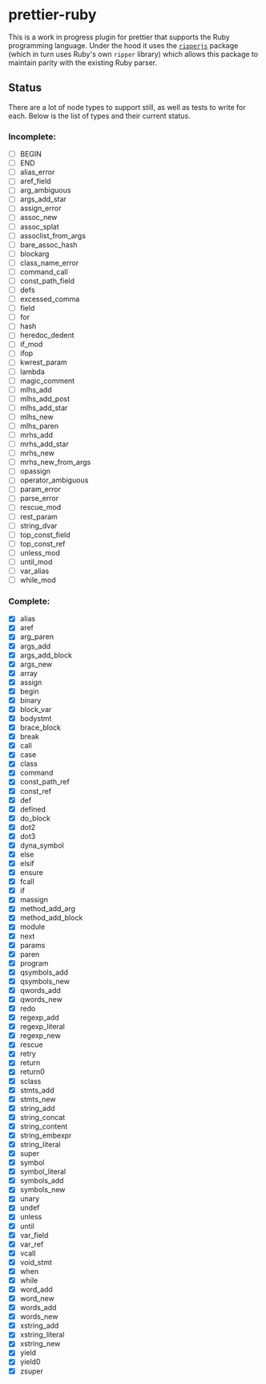 # prettier-ruby

This is a work in progress plugin for prettier that supports the Ruby programming language. Under the hood it uses the [`ripperjs`](https://github.com/kddeisz/ripperjs) package (which in turn uses Ruby's own `ripper` library) which allows this package to maintain parity with the existing Ruby parser.

## Status

There are a lot of node types to support still, as well as tests to write for each. Below is the list of types and their current status.

### Incomplete:

- [ ] BEGIN
- [ ] END
- [ ] alias_error
- [ ] aref_field
- [ ] arg_ambiguous
- [ ] args_add_star
- [ ] assign_error
- [ ] assoc_new
- [ ] assoc_splat
- [ ] assoclist_from_args
- [ ] bare_assoc_hash
- [ ] blockarg
- [ ] class_name_error
- [ ] command_call
- [ ] const_path_field
- [ ] defs
- [ ] excessed_comma
- [ ] field
- [ ] for
- [ ] hash
- [ ] heredoc_dedent
- [ ] if_mod
- [ ] ifop
- [ ] kwrest_param
- [ ] lambda
- [ ] magic_comment
- [ ] mlhs_add
- [ ] mlhs_add_post
- [ ] mlhs_add_star
- [ ] mlhs_new
- [ ] mlhs_paren
- [ ] mrhs_add
- [ ] mrhs_add_star
- [ ] mrhs_new
- [ ] mrhs_new_from_args
- [ ] opassign
- [ ] operator_ambiguous
- [ ] param_error
- [ ] parse_error
- [ ] rescue_mod
- [ ] rest_param
- [ ] string_dvar
- [ ] top_const_field
- [ ] top_const_ref
- [ ] unless_mod
- [ ] until_mod
- [ ] var_alias
- [ ] while_mod

### Complete:

- [x] alias
- [x] aref
- [x] arg_paren
- [x] args_add
- [x] args_add_block
- [x] args_new
- [x] array
- [x] assign
- [x] begin
- [x] binary
- [x] block_var
- [x] bodystmt
- [x] brace_block
- [x] break
- [x] call
- [x] case
- [x] class
- [x] command
- [x] const_path_ref
- [x] const_ref
- [x] def
- [x] defined
- [x] do_block
- [x] dot2
- [x] dot3
- [x] dyna_symbol
- [x] else
- [x] elsif
- [x] ensure
- [x] fcall
- [x] if
- [x] massign
- [x] method_add_arg
- [x] method_add_block
- [x] module
- [x] next
- [x] params
- [x] paren
- [x] program
- [x] qsymbols_add
- [x] qsymbols_new
- [x] qwords_add
- [x] qwords_new
- [x] redo
- [x] regexp_add
- [x] regexp_literal
- [x] regexp_new
- [x] rescue
- [x] retry
- [x] return
- [x] return0
- [x] sclass
- [x] stmts_add
- [x] stmts_new
- [x] string_add
- [x] string_concat
- [x] string_content
- [x] string_embexpr
- [x] string_literal
- [x] super
- [x] symbol
- [x] symbol_literal
- [x] symbols_add
- [x] symbols_new
- [x] unary
- [x] undef
- [x] unless
- [x] until
- [x] var_field
- [x] var_ref
- [x] vcall
- [x] void_stmt
- [x] when
- [x] while
- [x] word_add
- [x] word_new
- [x] words_add
- [x] words_new
- [x] xstring_add
- [x] xstring_literal
- [x] xstring_new
- [x] yield
- [x] yield0
- [x] zsuper
